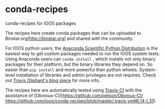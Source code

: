 conda-recipes
=============

conda-recipes for IOOS packages

The recipes here create conda packages that can be uploaded to Binstar.org[http://binstar.org] and shared with the community.

For IOOS python users, the [Anaconda Scientific Python Distribution](https://store.continuum.io/cshop/anaconda/) is the easiest way to get custom packages needed to run the IOOS system tests.   Using Anaconda users can `conda install` , which installs not only binary packages for their platform, but the binary libraries they depend on.   So easier than `pip install` and more powerful than python wheels.  System-level installation of libraries and admin privileges are not requires.  Check out [Travis Oliphant's blog piece](http://technicaldiscovery.blogspot.com/2013/12/why-i-promote-conda.html) for more info.

The recipes here are automatically tested using [Travis-CI](https://travis-ci.org/ioos/conda-recipes) with the assistance of [Obvious-CI](https://github.com/pelson/Obvious-CI/
https://github.com/ioos/conda-recipes/blob/master/.travis.yml#L14-L31). 
